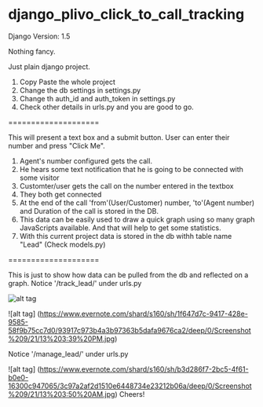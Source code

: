 django_plivo_click_to_call_tracking
====================

Django Version: 1.5

Nothing fancy.

Just plain django project.

1. Copy Paste the whole project
2. Change the db settings in settings.py
3. Change th auth_id and auth_token in settings.py
4. Check other details in urls.py and you are good to go.

====================

This will present a text box and a submit button. User can enter their number and press "Click Me".

1. Agent's number configured gets the call.
2. He hears some text notification that he is going to be connected with some visitor
3. Customter/user gets the call on the number entered in the textbox
4. They both get connected
5. At the end of the call 'from'(User/Customer) number, 'to'(Agent number) and Duration of the call is stored in the DB. 
6. This data can be easily used to draw a quick graph using so many graph JavaScripts available. And that will help to get some statistics.
7. With this current project data is stored in the db withh table name "Lead" (Check models.py)

====================

This is just to show how data can be pulled from the db and reflected on a graph. Notice '/track_lead/' under urls.py

![alt tag](https://www.evernote.com/shard/s160/sh/2f330658-764a-434d-aabe-c47f441feaed/269c4eb3c02cd95bd4fef09c6389b984/deep/0/Screenshot%209/21/13%203:36%20PM.jpg)

![alt tag] (https://www.evernote.com/shard/s160/sh/1f647d7c-9417-428e-9585-58f9b75cc7d0/93917c973b4a3b97363b5dafa9676ca2/deep/0/Screenshot%209/21/13%203:39%20PM.jpg)

Notice '/manage_lead/' under urls.py

![alt tag] (https://www.evernote.com/shard/s160/sh/b3d286f7-2bc5-4f61-b0e0-16300c947065/3c97a2af2d1510e6448734e23212b06a/deep/0/Screenshot%209/21/13%203:50%20AM.jpg)
Cheers!
